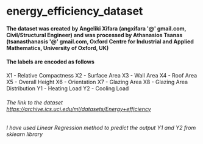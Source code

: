 # energy_efficiency_dataset
#### The dataset was created by Angeliki Xifara (angxifara '@' gmail.com, Civil/Structural Engineer) and was processed by Athanasios Tsanas (tsanasthanasis '@' gmail.com, Oxford Centre for Industrial and Applied Mathematics, University of Oxford, UK)
#### The labels are encoded as follows

X1 - Relative Compactness 
X2 - Surface Area 
X3 - Wall Area 
X4 - Roof Area 
X5 - Overall Height 
X6 - Orientation 
X7 - Glazing Area 
X8 - Glazing Area Distribution 
Y1 - Heating Load 
Y2 - Cooling Load

###### The link to the dataset  https://archive.ics.uci.edu/ml/datasets/Energy+efficiency
###### I have used Linear Regression method to predict the output Y1 and Y2 from sklearn library
